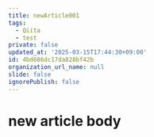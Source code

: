 ```yaml
---
title: newArticle001
tags:
  - Qiita
  - test
private: false
updated_at: '2025-03-15T17:44:30+09:00'
id: 4bd686dc17da828bf42b
organization_url_name: null
slide: false
ignorePublish: false
---
```

# new article body
